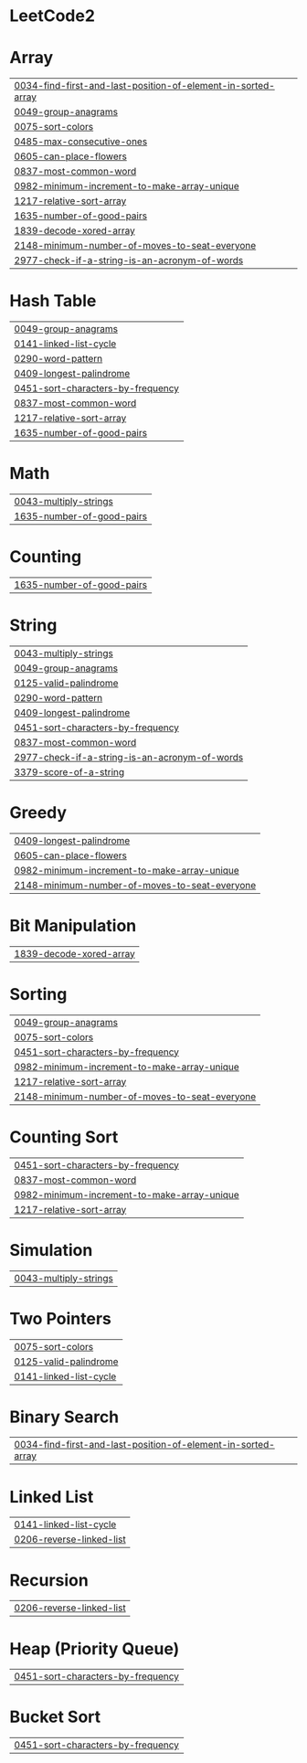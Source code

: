 # LeetCode2


# Array
|  |
| ------- |
| [0034-find-first-and-last-position-of-element-in-sorted-array](https://github.com/kothapallysidhartha/LeetCode2/tree/master/0034-find-first-and-last-position-of-element-in-sorted-array) |
| [0049-group-anagrams](https://github.com/kothapallysidhartha/LeetCode2/tree/master/0049-group-anagrams) |
| [0075-sort-colors](https://github.com/kothapallysidhartha/LeetCode2/tree/master/0075-sort-colors) |
| [0485-max-consecutive-ones](https://github.com/kothapallysidhartha/LeetCode2/tree/master/0485-max-consecutive-ones) |
| [0605-can-place-flowers](https://github.com/kothapallysidhartha/LeetCode2/tree/master/0605-can-place-flowers) |
| [0837-most-common-word](https://github.com/kothapallysidhartha/LeetCode2/tree/master/0837-most-common-word) |
| [0982-minimum-increment-to-make-array-unique](https://github.com/kothapallysidhartha/LeetCode2/tree/master/0982-minimum-increment-to-make-array-unique) |
| [1217-relative-sort-array](https://github.com/kothapallysidhartha/LeetCode2/tree/master/1217-relative-sort-array) |
| [1635-number-of-good-pairs](https://github.com/kothapallysidhartha/LeetCode2/tree/master/1635-number-of-good-pairs) |
| [1839-decode-xored-array](https://github.com/kothapallysidhartha/LeetCode2/tree/master/1839-decode-xored-array) |
| [2148-minimum-number-of-moves-to-seat-everyone](https://github.com/kothapallysidhartha/LeetCode2/tree/master/2148-minimum-number-of-moves-to-seat-everyone) |
| [2977-check-if-a-string-is-an-acronym-of-words](https://github.com/kothapallysidhartha/LeetCode2/tree/master/2977-check-if-a-string-is-an-acronym-of-words) |
# Hash Table
|  |
| ------- |
| [0049-group-anagrams](https://github.com/kothapallysidhartha/LeetCode2/tree/master/0049-group-anagrams) |
| [0141-linked-list-cycle](https://github.com/kothapallysidhartha/LeetCode2/tree/master/0141-linked-list-cycle) |
| [0290-word-pattern](https://github.com/kothapallysidhartha/LeetCode2/tree/master/0290-word-pattern) |
| [0409-longest-palindrome](https://github.com/kothapallysidhartha/LeetCode2/tree/master/0409-longest-palindrome) |
| [0451-sort-characters-by-frequency](https://github.com/kothapallysidhartha/LeetCode_2/tree/master/0451-sort-characters-by-frequency) |
| [0837-most-common-word](https://github.com/kothapallysidhartha/LeetCode2/tree/master/0837-most-common-word) |
| [1217-relative-sort-array](https://github.com/kothapallysidhartha/LeetCode2/tree/master/1217-relative-sort-array) |
| [1635-number-of-good-pairs](https://github.com/kothapallysidhartha/LeetCode2/tree/master/1635-number-of-good-pairs) |
# Math
|  |
| ------- |
| [0043-multiply-strings](https://github.com/kothapallysidhartha/LeetCode2/tree/master/0043-multiply-strings) |
| [1635-number-of-good-pairs](https://github.com/kothapallysidhartha/LeetCode2/tree/master/1635-number-of-good-pairs) |
# Counting
|  |
| ------- |
| [1635-number-of-good-pairs](https://github.com/kothapallysidhartha/LeetCode2/tree/master/1635-number-of-good-pairs) |
# String
|  |
| ------- |
| [0043-multiply-strings](https://github.com/kothapallysidhartha/LeetCode2/tree/master/0043-multiply-strings) |
| [0049-group-anagrams](https://github.com/kothapallysidhartha/LeetCode2/tree/master/0049-group-anagrams) |
| [0125-valid-palindrome](https://github.com/kothapallysidhartha/LeetCode2/tree/master/0125-valid-palindrome) |
| [0290-word-pattern](https://github.com/kothapallysidhartha/LeetCode2/tree/master/0290-word-pattern) |
| [0409-longest-palindrome](https://github.com/kothapallysidhartha/LeetCode2/tree/master/0409-longest-palindrome) |
| [0451-sort-characters-by-frequency](https://github.com/kothapallysidhartha/LeetCode_2/tree/master/0451-sort-characters-by-frequency) |
| [0837-most-common-word](https://github.com/kothapallysidhartha/LeetCode2/tree/master/0837-most-common-word) |
| [2977-check-if-a-string-is-an-acronym-of-words](https://github.com/kothapallysidhartha/LeetCode2/tree/master/2977-check-if-a-string-is-an-acronym-of-words) |
| [3379-score-of-a-string](https://github.com/kothapallysidhartha/LeetCode2/tree/master/3379-score-of-a-string) |
# Greedy
|  |
| ------- |
| [0409-longest-palindrome](https://github.com/kothapallysidhartha/LeetCode2/tree/master/0409-longest-palindrome) |
| [0605-can-place-flowers](https://github.com/kothapallysidhartha/LeetCode2/tree/master/0605-can-place-flowers) |
| [0982-minimum-increment-to-make-array-unique](https://github.com/kothapallysidhartha/LeetCode2/tree/master/0982-minimum-increment-to-make-array-unique) |
| [2148-minimum-number-of-moves-to-seat-everyone](https://github.com/kothapallysidhartha/LeetCode2/tree/master/2148-minimum-number-of-moves-to-seat-everyone) |
# Bit Manipulation
|  |
| ------- |
| [1839-decode-xored-array](https://github.com/kothapallysidhartha/LeetCode2/tree/master/1839-decode-xored-array) |
# Sorting
|  |
| ------- |
| [0049-group-anagrams](https://github.com/kothapallysidhartha/LeetCode2/tree/master/0049-group-anagrams) |
| [0075-sort-colors](https://github.com/kothapallysidhartha/LeetCode2/tree/master/0075-sort-colors) |
| [0451-sort-characters-by-frequency](https://github.com/kothapallysidhartha/LeetCode_2/tree/master/0451-sort-characters-by-frequency) |
| [0982-minimum-increment-to-make-array-unique](https://github.com/kothapallysidhartha/LeetCode2/tree/master/0982-minimum-increment-to-make-array-unique) |
| [1217-relative-sort-array](https://github.com/kothapallysidhartha/LeetCode2/tree/master/1217-relative-sort-array) |
| [2148-minimum-number-of-moves-to-seat-everyone](https://github.com/kothapallysidhartha/LeetCode2/tree/master/2148-minimum-number-of-moves-to-seat-everyone) |
# Counting Sort
|  |
| ------- |
| [0451-sort-characters-by-frequency](https://github.com/kothapallysidhartha/LeetCode_2/tree/master/0451-sort-characters-by-frequency) |
| [0837-most-common-word](https://github.com/kothapallysidhartha/LeetCode2/tree/master/0837-most-common-word) |
| [0982-minimum-increment-to-make-array-unique](https://github.com/kothapallysidhartha/LeetCode2/tree/master/0982-minimum-increment-to-make-array-unique) |
| [1217-relative-sort-array](https://github.com/kothapallysidhartha/LeetCode2/tree/master/1217-relative-sort-array) |
# Simulation
|  |
| ------- |
| [0043-multiply-strings](https://github.com/kothapallysidhartha/LeetCode2/tree/master/0043-multiply-strings) |
# Two Pointers
|  |
| ------- |
| [0075-sort-colors](https://github.com/kothapallysidhartha/LeetCode2/tree/master/0075-sort-colors) |
| [0125-valid-palindrome](https://github.com/kothapallysidhartha/LeetCode2/tree/master/0125-valid-palindrome) |
| [0141-linked-list-cycle](https://github.com/kothapallysidhartha/LeetCode2/tree/master/0141-linked-list-cycle) |
# Binary Search
|  |
| ------- |
| [0034-find-first-and-last-position-of-element-in-sorted-array](https://github.com/kothapallysidhartha/LeetCode2/tree/master/0034-find-first-and-last-position-of-element-in-sorted-array) |
# Linked List
|  |
| ------- |
| [0141-linked-list-cycle](https://github.com/kothapallysidhartha/LeetCode2/tree/master/0141-linked-list-cycle) |
| [0206-reverse-linked-list](https://github.com/kothapallysidhartha/LeetCode2/tree/master/0206-reverse-linked-list) |
# Recursion
|  |
| ------- |
| [0206-reverse-linked-list](https://github.com/kothapallysidhartha/LeetCode2/tree/master/0206-reverse-linked-list) |
# Heap (Priority Queue)
|  |
| ------- |
| [0451-sort-characters-by-frequency](https://github.com/kothapallysidhartha/LeetCode_2/tree/master/0451-sort-characters-by-frequency) |
# Bucket Sort
|  |
| ------- |
| [0451-sort-characters-by-frequency](https://github.com/kothapallysidhartha/LeetCode_2/tree/master/0451-sort-characters-by-frequency) |